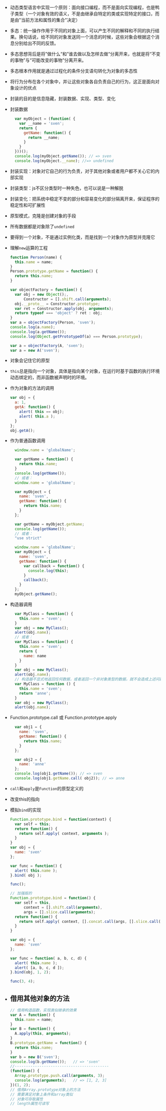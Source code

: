 * 动态类型语言中实现一个原则：面向接口编程，而不是面向实现编程，也是鸭子类型（一个对象有效的语义，不是由继承自特定的类或实现特定的接口，而是由"当前方法和属性的集合"决定）
* 多态：统一操作作用于不同的对象上面，可以产生不同的解释和不同的执行结果。换句话说，给不同的对象发送同一个消息的时候，这些对象会根据这个消息分别给出不同的反馈。
* 多态思想背后是将”做什么“和”谁去做以及怎样去做“分离开来，也就是将“不变的事物”与“可能改变的事物”分离开来。
* 多态根本作用就是通过过程化的条件分支语句转化为对象的多态性
* 将行为分布在各个对象中，并让这些对象各自负责自己的行为，这正是面向对象设计的优点
* 封装的目的是信息隐藏，封装数据、实现、类型、变化
* 封装数据
  ```js
    var myObject = (function( {
      var __name = 'sven';
      return {
        getName: function() {
          return __name;
        }
      }
    }))();
    console.log(myObject.getName()); // => sven
    console.log(myObject.__name); //=> undefined
  ```
* 封装实现：对象对它自己的行为负责，对于其他对象或者用户都不关心它的内部实现
* 封装类型：js不区分类型时一种失色，也可以说是一种解脱
* 封装变化：把系统中稳定不变的部分和容易变化的部分隔离开来，保证程序的稳定性和可扩展性
* 原型模式，克隆是创建对象的手段
* 所有数据都是对象除了`undefined`
* 要得到一个对象，不是通过实例化类，而是找到一个对象作为原型并克隆它
* 理解`new`运算的工程
    ```js
    function Person(name) {
      this.name = name;
    }
    Person.prototype.getName = function() {
      return this.name;
    }

    var objectFactory = function() {
      var obj = new Object();,
          Constructor = [].shift.call(arguments);
      obj.__proto__ = Constructor.prototype;
      var ret = Constructor.apply(obj, arguments);
      return typeof === 'object' ? ret : obj;
    }
    var a = objectFactory(Person, 'sven');
    console.log(a.name);
    console.log(a.getName());
    console.log(Object.getPrototypeOf(a) === Person.prototype);

    var a = objectFactory(A, 'sven');
    var a = new A('sven');
    ```  
* 对象会记住它的原型
* `this`总是指向一个对象，具体是指向某个对象，在运行时基于函数的执行环境动态绑定的，而非函数被声明时的环境。
* 作为对象的方法的调用
  ```js
  var obj = {
    a: 1,
    getA: function() {
      alert( this == obj);
      alert( this.a );
    }
  };
  obj.getA();
  ```
* 作为普通函数调用
  ```js
    window.name = 'globalName';

    var getName = function() {
      return this.name;
    }
    console.log(getName());
    // 或者：
    window.name = 'globalName';

    var myObject = {
      name: 'sven',
      getName: function() {
        return this.name;
      }
    };

    var getName = myObject.getName;
    console.log(getName());
    // 或者：
    "use strict"

    window.name = 'globalName';
    var myObject = {
      name: 'sven',
      getName: function() {
        var callback = function() {
          console.log(this);
        }
        callback();
      }
    };
    myObject.getName();
  ```
* 构造器调用
  ```js
    var MyClass = function() {
      this.name = 'sven';
    }
    var obj = new MyClass();
    alert(obj.name);
    // 或者：
    var MyClass = function() {
      this.name = 'sven';
      return {
        name: name
      }
    }
    var obj = new MyClass();
    alert(obj.name);
    // 构造器不显式地返回任何数据，或者返回一个非对象类型的数据，就不会造成上述问题
    var MyClass = function () {
      this.name = 'sven';
      return 'anne';
    }
    var obj = new MyClass();
    alert(obj.name);
  ```
* Function.prototype.call 或 Function.prototype.apply
  ```js
    var obj1 = {
      name: 'sven',
      getName: function() {
        return this.name;
      }
    };

    var obj2 = {
      name: 'anne'
    };
    console.log(obj1.getName()); // => sven 
    console.log(obj1.getName.call( obj2)); // => anne
  ```

* `call`和`apply`是`Function`的原型定义的
* 改变this的指向
* 模拟`bind`的实现
  ```js
  Function.prototype.bind = function(context) {
    var self = this;
    return function() {
      return self.apply( context, arguments );
    }
  }
  var obj = {
    name: 'sven'
  };

  var func = function() {
    alert( this.name );
  }.bind( obj );

  func();

  // 加强版的
  Function.prototype.bind = function() {
    var self = this,
        context = [].shift.call(arguments),
        args = [].slice.call(arguments);
    return function() {
      return self.apply( context, [].concat.call(args, [].slice.call(arguments)));
    }
  }

  var obj = {
    name: 'sven'
  };

  var func = function( a, b, c, d) {
    alert( this.name );
    alert( [a, b, c, d ]);
  }.bind(obj, 1, 2);

  func(3, 4);
  ```
* ## 借用其他对象的方法
  ```js
  // 借用构造函数，实现类似继承的效果
  var A = function() {
    this.name = name;
  }
  var B = function() {
    A.apply(this, arguments);
  }
  B.prototype.getName = function() {
    return this.name;
  }
  var b = new B('sven');
  console.log(b.getName());   // => 'sven'
  //------------------------------------------
  (function() {
    Array.prototype.push.call(arguments, 3);
    console.log(arguments);   // => [1, 2, 3]
  })(1, 2);
  // 借用Array.prototype对象上的方法
  // 需要满足对象上条件和array类似
  // 对象可存取属性
  // length属性可读写
  ```